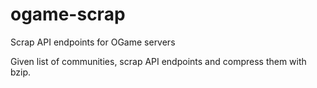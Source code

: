 # ogame-scrap
Scrap API endpoints for OGame servers

Given list of communities, scrap API endpoints and compress them with bzip.
